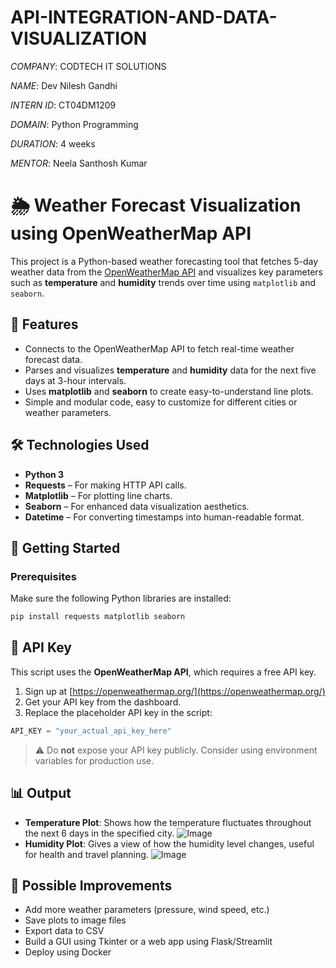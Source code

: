 # API-INTEGRATION-AND-DATA-VISUALIZATION

*COMPANY*: CODTECH IT SOLUTIONS

*NAME*: Dev Nilesh Gandhi

*INTERN ID*: CT04DM1209

*DOMAIN*: Python Programming

*DURATION*: 4 weeks

*MENTOR*: Neela Santhosh Kumar

# 🌦️ Weather Forecast Visualization using OpenWeatherMap API
This project is a Python-based weather forecasting tool that fetches 5-day weather data from the [OpenWeatherMap API](https://openweathermap.org/forecast5) and visualizes key parameters such as **temperature** and **humidity** trends over time using `matplotlib` and `seaborn`.

## 📌 Features
* Connects to the OpenWeatherMap API to fetch real-time weather forecast data.
* Parses and visualizes **temperature** and **humidity** data for the next five days at 3-hour intervals.
* Uses **matplotlib** and **seaborn** to create easy-to-understand line plots.
* Simple and modular code, easy to customize for different cities or weather parameters.

## 🛠️ Technologies Used
* **Python 3**
* **Requests** – For making HTTP API calls.
* **Matplotlib** – For plotting line charts.
* **Seaborn** – For enhanced data visualization aesthetics.
* **Datetime** – For converting timestamps into human-readable format.

## 🚀 Getting Started
### Prerequisites
Make sure the following Python libraries are installed:

```bash
pip install requests matplotlib seaborn
```
## 🔐 API Key
This script uses the **OpenWeatherMap API**, which requires a free API key.

1. Sign up at [https://openweathermap.org/](https://openweathermap.org/)
2. Get your API key from the dashboard.
3. Replace the placeholder API key in the script:

```python
API_KEY = "your_actual_api_key_here"
```

> ⚠️ Do **not** expose your API key publicly. Consider using environment variables for production use.

## 📊 Output

* **Temperature Plot**: Shows how the temperature fluctuates throughout the next 6 days in the specified city.
  ![Image](https://github.com/user-attachments/assets/0f2647ec-8a22-48e5-85f5-5cb9db1dfbc9)
* **Humidity Plot**: Gives a view of how the humidity level changes, useful for health and travel planning.
  ![Image](https://github.com/user-attachments/assets/428699d3-0b54-4f97-96e5-db67d9797755)

## 🧩 Possible Improvements
* Add more weather parameters (pressure, wind speed, etc.)
* Save plots to image files
* Export data to CSV
* Build a GUI using Tkinter or a web app using Flask/Streamlit
* Deploy using Docker
